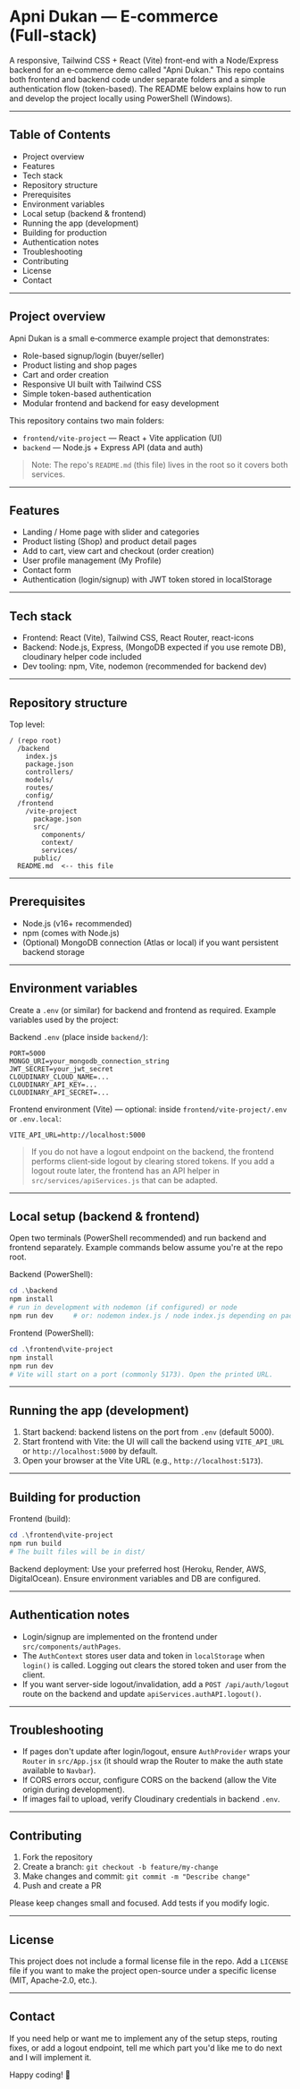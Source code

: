 # Apni Dukan — E‑commerce (Full‑stack)

A responsive, Tailwind CSS + React (Vite) front-end with a Node/Express backend for an e‑commerce demo called "Apni Dukan." This repo contains both frontend and backend code under separate folders and a simple authentication flow (token-based). The README below explains how to run and develop the project locally using PowerShell (Windows).

---

## Table of Contents

- Project overview
- Features
- Tech stack
- Repository structure
- Prerequisites
- Environment variables
- Local setup (backend & frontend)
- Running the app (development)
- Building for production
- Authentication notes
- Troubleshooting
- Contributing
- License
- Contact

---

## Project overview

Apni Dukan is a small e‑commerce example project that demonstrates:

- Role-based signup/login (buyer/seller)
- Product listing and shop pages
- Cart and order creation
- Responsive UI built with Tailwind CSS
- Simple token-based authentication
- Modular frontend and backend for easy development

This repository contains two main folders:
- `frontend/vite-project` — React + Vite application (UI)
- `backend` — Node.js + Express API (data and auth)

> Note: The repo's `README.md` (this file) lives in the root so it covers both services.

---

## Features

- Landing / Home page with slider and categories
- Product listing (Shop) and product detail pages
- Add to cart, view cart and checkout (order creation)
- User profile management (My Profile)
- Contact form
- Authentication (login/signup) with JWT token stored in localStorage

---

## Tech stack

- Frontend: React (Vite), Tailwind CSS, React Router, react-icons
- Backend: Node.js, Express, (MongoDB expected if you use remote DB), cloudinary helper code included
- Dev tooling: npm, Vite, nodemon (recommended for backend dev)

---

## Repository structure

Top level:

```
/ (repo root)
  /backend
    index.js
    package.json
    controllers/
    models/
    routes/
    config/
  /frontend
    /vite-project
      package.json
      src/
        components/
        context/
        services/
      public/
  README.md  <-- this file
```

---

## Prerequisites

- Node.js (v16+ recommended)
- npm (comes with Node.js)
- (Optional) MongoDB connection (Atlas or local) if you want persistent backend storage

---

## Environment variables

Create a `.env` (or similar) for backend and frontend as required. Example variables used by the project:

Backend `.env` (place inside `backend/`):

```
PORT=5000
MONGO_URI=your_mongodb_connection_string
JWT_SECRET=your_jwt_secret
CLOUDINARY_CLOUD_NAME=...
CLOUDINARY_API_KEY=...
CLOUDINARY_API_SECRET=...
```

Frontend environment (Vite) — optional: inside `frontend/vite-project/.env` or `.env.local`:

```
VITE_API_URL=http://localhost:5000
```

> If you do not have a logout endpoint on the backend, the frontend performs client‑side logout by clearing stored tokens. If you add a logout route later, the frontend has an API helper in `src/services/apiServices.js` that can be adapted.

---

## Local setup (backend & frontend)

Open two terminals (PowerShell recommended) and run backend and frontend separately. Example commands below assume you're at the repo root.

Backend (PowerShell):

```powershell
cd .\backend
npm install
# run in development with nodemon (if configured) or node
npm run dev     # or: nodemon index.js / node index.js depending on package.json
```

Frontend (PowerShell):

```powershell
cd .\frontend\vite-project
npm install
npm run dev
# Vite will start on a port (commonly 5173). Open the printed URL.
```

---

## Running the app (development)

1. Start backend: backend listens on the port from `.env` (default 5000).
2. Start frontend with Vite: the UI will call the backend using `VITE_API_URL` or `http://localhost:5000` by default.
3. Open your browser at the Vite URL (e.g., `http://localhost:5173`).

---

## Building for production

Frontend (build):

```powershell
cd .\frontend\vite-project
npm run build
# The built files will be in dist/
```

Backend deployment: Use your preferred host (Heroku, Render, AWS, DigitalOcean). Ensure environment variables and DB are configured.

---

## Authentication notes

- Login/signup are implemented on the frontend under `src/components/authPages`.
- The `AuthContext` stores user data and token in `localStorage` when `login()` is called. Logging out clears the stored token and user from the client.
- If you want server-side logout/invalidation, add a `POST /api/auth/logout` route on the backend and update `apiServices.authAPI.logout()`.

---

## Troubleshooting

- If pages don't update after login/logout, ensure `AuthProvider` wraps your `Router` in `src/App.jsx` (it should wrap the Router to make the auth state available to `Navbar`).
- If CORS errors occur, configure CORS on the backend (allow the Vite origin during development).
- If images fail to upload, verify Cloudinary credentials in backend `.env`.

---

## Contributing

1. Fork the repository
2. Create a branch: `git checkout -b feature/my-change`
3. Make changes and commit: `git commit -m "Describe change"`
4. Push and create a PR

Please keep changes small and focused. Add tests if you modify logic.

---

## License

This project does not include a formal license file in the repo. Add a `LICENSE` file if you want to make the project open-source under a specific license (MIT, Apache-2.0, etc.).

---

## Contact

If you need help or want me to implement any of the setup steps, routing fixes, or add a logout endpoint, tell me which part you'd like me to do next and I will implement it.

Happy coding! 🚀
